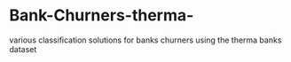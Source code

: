 # Bank-Churners-therma-
various classification solutions for banks churners using the therma banks dataset 
